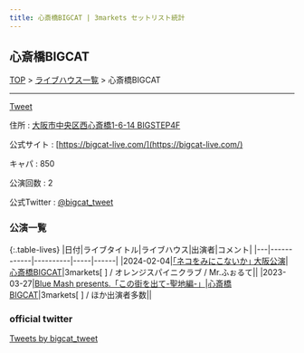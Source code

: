 ```yaml
---
title: 心斎橋BIGCAT | 3markets セットリスト統計
---
```

## 心斎橋BIGCAT

[TOP](/setlist/) > [ライブハウス一覧](livehouses.html) > 心斎橋BIGCAT

___

<a href="https://twitter.com/share?ref_src=twsrc%5Etfw" data-text="3markets[ ]セットリスト > 心斎橋BIGCAT" class="twitter-share-button" data-via="3markets" data-hashtags="3markets" data-related="3markets" data-show-count="false">Tweet</a>

住所
:    <a href="https://www.google.co.jp/maps/search/%E5%A4%A7%E9%98%AA%E5%B8%82%E4%B8%AD%E5%A4%AE%E5%8C%BA%E8%A5%BF%E5%BF%83%E6%96%8E%E6%A9%8B1-6-14%20BIGSTEP4F" rel="noopener noreferrer" target="_blank">大阪市中央区西心斎橋1-6-14 BIGSTEP4F</a>

公式サイト
:    [https://bigcat-live.com/](https://bigcat-live.com/)

キャパ
:    850

公演回数
: 2


公式Twitter
: <a href="https://twitter.com/bigcat_tweet">@bigcat_tweet</a>


### 公演一覧

{:.table-lives}
|日付|ライブタイトル|ライブハウス|出演者|コメント|
|---|------------|----------|-----|------|
|<span class="nowrap">2024-02-04</span>|[｢ネコをみにこないか｣ 大阪公演](live102.html)|[心斎橋BIGCAT](livehouse055.html)|3markets[ ] / オレンジスパイニクラブ / Mr.ふぉるて||
|<span class="nowrap">2023-03-27</span>|[Blue Mash presents.「この街を出て-聖地編-」](live061.html)|[心斎橋BIGCAT](livehouse055.html)|3markets[ ] / ほか出演者多数||




### official twitter

<a class="twitter-timeline" href="https://twitter.com/bigcat_tweet?ref_src=twsrc%5Etfw">Tweets by bigcat_tweet</a> <script async src="https://platform.twitter.com/widgets.js" charset="utf-8"></script>


<script async src="https://platform.twitter.com/widgets.js" charset="utf-8"></script>